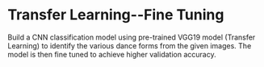 # Transfer Learning--Fine Tuning
Build a  CNN classification model using pre-trained VGG19 model (Transfer Learning) to identify the various dance forms from the given images. The model is then fine tuned to achieve higher validation accuracy.
